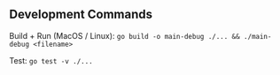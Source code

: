 
## Development Commands

Build + Run (MacOS / Linux): `go build -o main-debug ./... && ./main-debug <filename>`

Test: `go test -v ./...`

